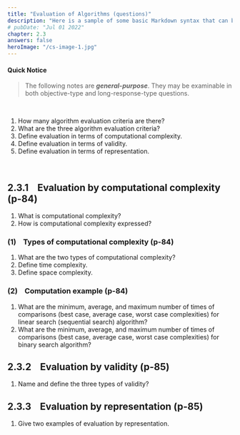 ```yaml
---
title: "Evaluation of Algorithms (questions)"
description: "Here is a sample of some basic Markdown syntax that can be used when writing Markdown content in Astro."
# pubDate: "Jul 01 2022"
chapter: 2.3
answers: false
heroImage: "/cs-image-1.jpg"
---
```


#### Quick Notice

> The following notes are **_general-purpose_**.
> They may be examinable in both objective-type and long-response-type questions.

<br>

1. How many algorithm evaluation criteria are there?
2. What are the three algorithm evaluation criteria?
3. Define evaluation in terms of computational complexity.
4. Define evaluation in terms of validity.
5. Define evaluation in terms of representation.

<br>

## 2.3.1 &nbsp;&nbsp; Evaluation by computational complexity (p-84)

1. What is computational complexity?
2. How is computational complexity expressed?

### (1) &nbsp;&nbsp; Types of computational complexity (p-84)

1. What are the two types of computational complexity?
2. Define time complexity.
3. Define space complexity.

### (2) &nbsp;&nbsp; Computation example (p-84)

1. What are the minimum, average, and maximum number of times of comparisons (best case, average case, worst case complexities) for linear search (sequential search) algorithm?
2. What are the minimum, average, and maximum number of times of comparisons (best case, average case, worst case complexities) for binary search algorithm?

## 2.3.2 &nbsp;&nbsp; Evaluation by validity (p-85)

1. Name and define the three types of validity?

## 2.3.3 &nbsp;&nbsp; Evaluation by representation (p-85)

1. Give two examples of evaluation by representation.
